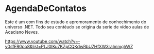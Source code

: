 # AgendaDeContatos

Este é um com fins de estudo e apromoramento de conhechimento do universo .NET. 
Todo seu contéudo se origina da serie de vídeo aulas de Acaciano Neves.

https://www.youtube.com/watch?v=-v0sfER0po8&list=PLJ0IKu7KZpCQKdwRbU7HfXW3raImmghWZ
 
